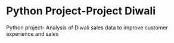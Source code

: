 # Python Project-Project Diwali
Python project- Analysis of Diwali sales data to improve customer experience and sales
